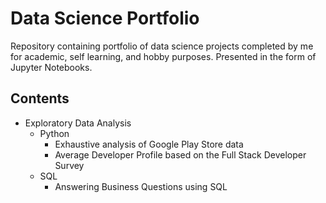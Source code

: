 # Data Science Portfolio

Repository containing portfolio of data science projects completed by me for academic, self learning, and hobby purposes. Presented in the form of Jupyter Notebooks.

## Contents

- Exploratory Data Analysis
  - Python
    - Exhaustive analysis of Google Play Store data
    - Average Developer Profile based on the Full Stack Developer Survey
  - SQL
    - Answering Business Questions using SQL
